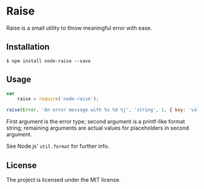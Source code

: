 # Raise

Raise is a small utility to throw meaningful error with ease.

## Installation

```
$ npm install node-raise --save
```

## Usage

```javascript
var
    raise = require('node-raise');

raise(Error, 'An error message with %s %d %j', 'string', 1, { key: 'value' }, 'and something else');
```

First argument is the error type; second argument is a printf-like format string; remaining arguments are actual values for placeholders in second argument.

See Node.js' `util.format` for further info.

## License

The project is licensed under the MIT license.
